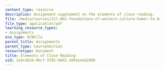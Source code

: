 ```yaml
---
content_type: resource
description: Assignment supplement on the elements of close reading.
file: /media/courses/21l-001-foundations-of-western-culture-homer-to-dante-fall-2008/1edceb240bc75f850dd2a993e4ad2d60_elemntcloseread1.pdf
file_type: application/pdf
learning_resource_types:
- Assignments
ocw_type: OCWFile
parent_title: Assignments
parent_type: CourseSection
resourcetype: Document
title: Elements of Close Reading
uid: 1edceb24-0bc7-5f85-0dd2-a993e4ad2d60
---
```


